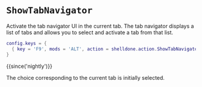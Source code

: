 # `ShowTabNavigator`

Activate the tab navigator UI in the current tab.  The tab
navigator displays a list of tabs and allows you to select
and activate a tab from that list.

```lua
config.keys = {
  { key = 'F9', mods = 'ALT', action = shelldone.action.ShowTabNavigator },
}
```

{{since('nightly')}}

The choice corresponding to the current tab is initially selected.


